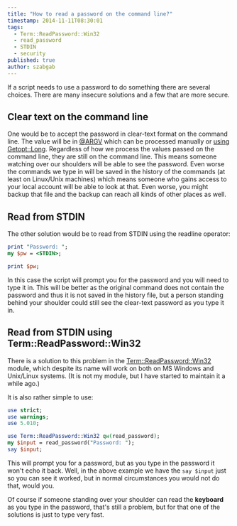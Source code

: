```yaml
---
title: "How to read a password on the command line?"
timestamp: 2014-11-11T08:30:01
tags:
  - Term::ReadPassword::Win32
  - read_password
  - STDIN
  - security
published: true
author: szabgab
---
```



If a script needs to use a password to do something there are several choices. There are many insecure solutions and a few that are more secure.



## Clear text on the command line

One would be to accept the password in clear-text format on the command line. The value will be in [@ARGV](/argv-in-perl)
which can be processed manually or [using Getopt::Long](/how-to-process-command-line-arguments-in-perl).
Regardless of how we process the values passed on the command line, they are still on the command line. 
This means someone watching over our shoulders will be able to see the password. Even worse the commands we type in will be saved in
the history of the commands (at least on Linux/Unix machines) which means someone who gains access to your local account will be able to look at that.
Even worse, you might backup that file and the backup can reach all kinds of other places as well.


## Read from STDIN

The other solution would be to read from STDIN using the readline operator:

```perl
print "Password: ";
my $pw = <STDIN>;

print $pw;
```

In this case the script will prompt you for the password and you will need to type it in.
This will be better as the original command does not contain the password and thus it is not
saved in the history file, but a person standing behind your shoulder could still see the clear-text
password as you type it in.


## Read from STDIN using Term::ReadPassword::Win32

There is a solution to this problem in the [Term::ReadPassword::Win32](https://metacpan.org/pod/Term::ReadPassword::Win32) module,
which despite its name will work on both on MS Windows and Unix/Linux systems. (It is not my module, but I have started to maintain it a while ago.)

It is also rather simple to use:

```perl
use strict;
use warnings;
use 5.010;

use Term::ReadPassword::Win32 qw(read_password);
my $input = read_password("Password: ");
say $input;
```

This will prompt you for a password, but as you type in the password it won't echo it back.
Well, in the above example we have the `say $input` just so you can see it worked, but
in normal circumstances you would not do that, would you.


Of course if someone standing over your shoulder can read the **keyboard** as you type in the password, that's still
a problem, but for that one of the solutions is just to type very fast.


